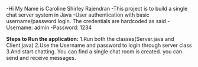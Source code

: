 -Hi My Name is Caroline Shirley Rajendran
-This project is to build a single chat server system in Java
-User authentication with basic username/password login. The credentials are hardcoded as said
-Username: admin
-Password: 1234

**Steps to Run the application:**
1.Run both the classes(Server.java and Client.java)
2.Use the Username and password to login through server class
3.And start chatting. You can find a single chat room is created. you can send and receive messages.

<!---
Rcaroline/Rcaroline is a ✨ special ✨ repository because its `README.md` (this file) appears on your GitHub profile.
You can click the Preview link to take a look at your changes.
--->
